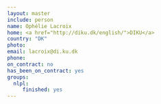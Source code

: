 ```yaml
---
layout: master
include: person
name: Ophélie Lacroix
home: <a href="http://diku.dk/english/">DIKU</a>
country: "DK"
photo:
email: lacroix@di.ku.dk
phone:
on_contract: no
has_been_on_contract: yes
groups:
  nlpl:
     finished: yes
---
```

